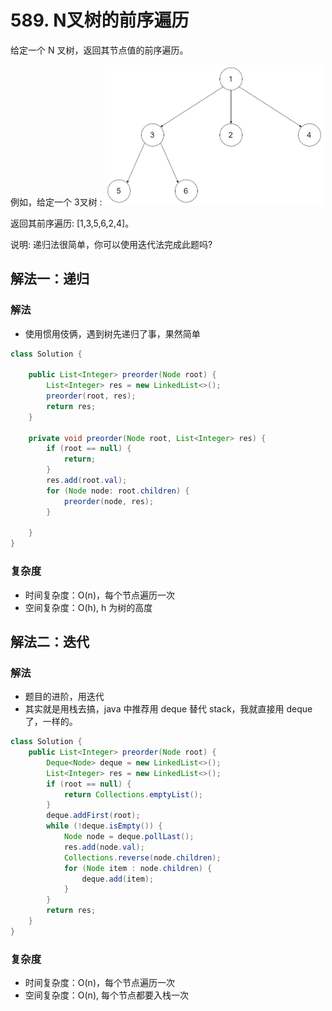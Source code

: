# 589. N叉树的前序遍历
给定一个 N 叉树，返回其节点值的前序遍历。

例如，给定一个 3叉树 :
<img src="img/589_1.png" width="350px"/>

返回其前序遍历: [1,3,5,6,2,4]。

说明: 递归法很简单，你可以使用迭代法完成此题吗?

## 解法一：递归
### 解法
- 使用惯用伎俩，遇到树先递归了事，果然简单
```java
class Solution {

    public List<Integer> preorder(Node root) {    
        List<Integer> res = new LinkedList<>();
        preorder(root, res);
        return res;
    }

    private void preorder(Node root, List<Integer> res) {
        if (root == null) {
            return;
        }
        res.add(root.val);
        for (Node node: root.children) {            
            preorder(node, res);
        }

    }
}
```

### 复杂度
- 时间复杂度：O(n)，每个节点遍历一次
- 空间复杂度：O(h), h 为树的高度


## 解法二：迭代
### 解法
- 题目的进阶，用迭代
- 其实就是用栈去搞，java 中推荐用 deque 替代 stack，我就直接用 deque 了，一样的。

```java
class Solution {
    public List<Integer> preorder(Node root) { 
        Deque<Node> deque = new LinkedList<>();   
        List<Integer> res = new LinkedList<>();
        if (root == null) {
            return Collections.emptyList();
        }
        deque.addFirst(root);
        while (!deque.isEmpty()) {
            Node node = deque.pollLast();
            res.add(node.val);
            Collections.reverse(node.children);
            for (Node item : node.children) {
                deque.add(item);
            }
        }
        return res;
    }
}
```

### 复杂度
- 时间复杂度：O(n)，每个节点遍历一次
- 空间复杂度：O(n), 每个节点都要入栈一次
